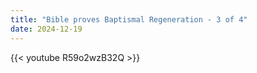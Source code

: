 ```yaml
---
title: "Bible proves Baptismal Regeneration - 3 of 4"
date: 2024-12-19
---
```


{{< youtube R59o2wzB32Q >}}
